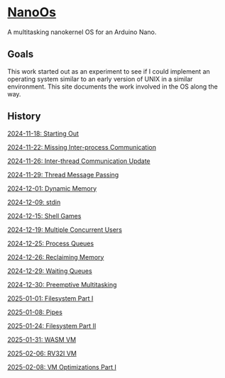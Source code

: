 # [NanoOs](https://github.com/james-card/NanoOs)

A multitasking nanokernel OS for an Arduino Nano.

## Goals

This work started out as an experiment to see if I could implement an operating system similar to an early version of UNIX in a similar environment.  This site documents the work involved in the OS along the way.

## History

[2024-11-18: Starting Out](2024-11-18_Starting-Out.md)

[2024-11-22: Missing Inter-process Communication](2024-11-22_Missing-Inter-process-Communication.md)

[2024-11-26: Inter-thread Communication Update](2024-11-26_Inter-thread-Communication-Update.md)

[2024-11-29: Thread Message Passing](2024-11-29_Thread-Message-Passing.md)

[2024-12-01: Dynamic Memory](2024-12-01_Dynamic-Memory.md)

[2024-12-09: stdin](2024-12-09_Stdin.md)

[2024-12-15: Shell Games](2024-12-15_Shell-Games.md)

[2024-12-19: Multiple Concurrent Users](2024-12-19_Multiple-Concurrent-Users.md)

[2024-12-25: Process Queues](2024-12-25_Process-Queues.md)

[2024-12-26: Reclaiming Memory](2024-12-26_Reclaiming-Memory.md)

[2024-12-29: Waiting Queues](2024-12-29_Waiting-Queues.md)

[2024-12-30: Preemptive Multitasking](2024-12-30_Preemptive-Multitasking.md)

[2025-01-01: Filesystem Part I](2025-01-01_Filesystem-Part-I.md)

[2025-01-08: Pipes](2025-01-08_Pipes.md)

[2025-01-24: Filesystem Part II](2025-01-24_Filesystem-Part-II.md)

[2025-01-31: WASM VM](2025-01-31_WASM-VM.md)

[2025-02-06: RV32I VM](2025-02-06_RV32I-VM.md)

[2025-02-08: VM Optimizations Part I](2025-02-08_VM-Optimizations-Part-I.md)
